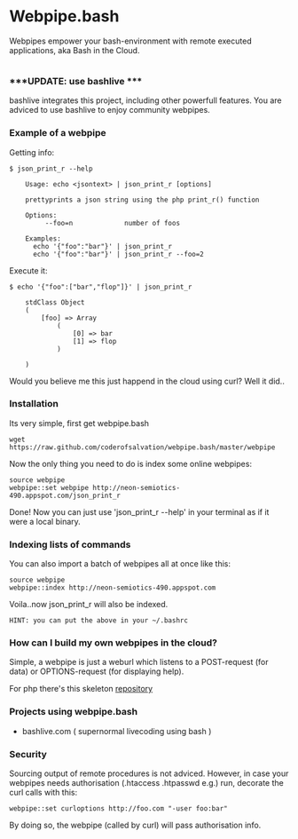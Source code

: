 Webpipe.bash 
============

Webpipes empower your bash-environment with remote executed applications, aka Bash in the Cloud.

<img alt="" src="https://raw.github.com/coderofsalvation/webpipe.bash/master/webpipe.png"/>

### ***UPDATE: use bashlive ***

<a target="_blank" href="http://www.bashlive.com"></a>bashlive</a> integrates this project, including other powerfull features.
You are adviced to use <a target="_blank" href="http://www.bashlive.com"></a>bashlive</a> to enjoy community webpipes.

### Example of a webpipe

Getting info:

    $ json_print_r --help

        Usage: echo <jsontext> | json_print_r [options]

        prettyprints a json string using the php print_r() function 

        Options:
             --foo=n             number of foos

        Examples:
          echo '{"foo":"bar"}' | json_print_r 
          echo '{"foo":"bar"}' | json_print_r --foo=2

Execute it:

    $ echo '{"foo":["bar","flop"]}' | json_print_r

        stdClass Object
        (
            [foo] => Array
                (
                    [0] => bar
                    [1] => flop
                )

        )

Would you believe me this just happend in the cloud using curl?
Well it did..

### Installation

Its very simple, first get webpipe.bash

    wget https://raw.github.com/coderofsalvation/webpipe.bash/master/webpipe

Now the only thing you need to do is index some online webpipes:

    source webpipe
    webpipe::set webpipe http://neon-semiotics-490.appspot.com/json_print_r

Done! Now you can just use 'json_print_r --help' in your terminal as if it were a local binary.

### Indexing lists of commands

You can also import a batch of webpipes all at once like this:

    source webpipe
    webpipe::index http://neon-semiotics-490.appspot.com

Voila..now json_print_r will also be indexed.

`HINT: you can put the above in your ~/.bashrc`

### How can I build my own webpipes in the cloud?

Simple, a webpipe is just a weburl which listens to a POST-request (for data) or OPTIONS-request (for displaying help).

For php there's this skeleton [repository](https://github.com/coderofsalvation/webpipe.bash.php)

### Projects using webpipe.bash 

* bashlive.com ( supernormal livecoding using bash )

### Security

Sourcing output of remote procedures is not adviced.
However, in case your webpipes needs authorisation (.htaccess .htpasswd e.g.) run, decorate the curl calls with this:

    webpipe::set curloptions http://foo.com "-user foo:bar"

By doing so, the webpipe (called by curl) will pass authorisation info.
